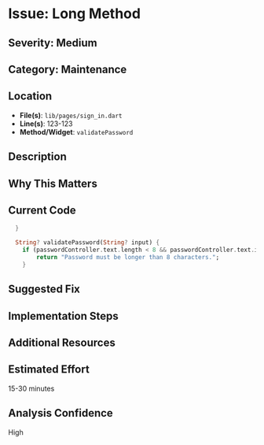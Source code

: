 # Issue: Long Method

## Severity: Medium

## Category: Maintenance

## Location
- **File(s)**: `lib/pages/sign_in.dart`
- **Line(s)**: 123-123
- **Method/Widget**: `validatePassword`

## Description


## Why This Matters


## Current Code
```dart
  }

  String? validatePassword(String? input) {
    if (passwordController.text.length < 8 && passwordController.text.isNotEmpty){
        return "Password must be longer than 8 characters.";
    }
```

## Suggested Fix


## Implementation Steps


## Additional Resources


## Estimated Effort
15-30 minutes

## Analysis Confidence
High
